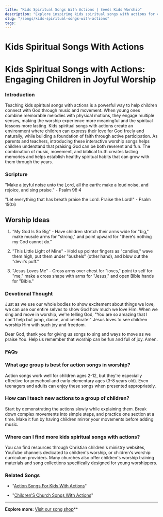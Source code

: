 ```yaml
---
title: "Kids Spiritual Songs With Actions | Seeds Kids Worship"
description: "Explore inspiring kids spiritual songs with actions for children's worship and faith development. Biblical music resources for families and ministry."
slug: "/songs/kids-spiritual-songs-with-actions"
tags:
---
```


# Kids Spiritual Songs With Actions

# Kids Spiritual Songs with Actions: Engaging Children in Joyful Worship

### Introduction
Teaching kids spiritual songs with actions is a powerful way to help children connect with God through music and movement. When young ones combine memorable melodies with physical motions, they engage multiple senses, making the worship experience more meaningful and the spiritual lessons more lasting. Kids spiritual songs with actions create an environment where children can express their love for God freely and naturally, while building a foundation of faith through active participation. As parents and teachers, introducing these interactive worship songs helps children understand that praising God can be both reverent and fun. The combination of music, movement, and biblical truth creates lasting memories and helps establish healthy spiritual habits that can grow with them through the years.

### Scripture
"Make a joyful noise unto the Lord, all the earth: make a loud noise, and rejoice, and sing praise." - Psalm 98:4

"Let everything that has breath praise the Lord. Praise the Lord!" - Psalm 150:6

## Worship Ideas
1. "My God Is So Big" - Have children stretch their arms wide for "big," make muscle arms for "strong," and point upward for "there's nothing my God cannot do."

2. "This Little Light of Mine" - Hold up pointer fingers as "candles," wave them high, put them under "bushels" (other hand), and blow out the "devil's puff."

3. "Jesus Loves Me" - Cross arms over chest for "loves," point to self for "me," make a cross shape with arms for "Jesus," and open Bible hands for "Bible."

### Devotional Thought
Just as we use our whole bodies to show excitement about things we love, we can use our entire selves to show God how much we love Him. When we sing and move in worship, we're telling God, "You are so amazing that I can't help but jump, dance, and celebrate!" Jesus loves to see children worship Him with such joy and freedom.

Dear God, thank you for giving us songs to sing and ways to move as we praise You. Help us remember that worship can be fun and full of joy. Amen.

### FAQs

### What age group is best for action songs in worship?
Action songs work well for children ages 2-12, but they're especially effective for preschool and early elementary ages (3-8 years old). Even teenagers and adults can enjoy these songs when presented appropriately.

### How can I teach new actions to a group of children?
Start by demonstrating the actions slowly while explaining them. Break down complex movements into simple steps, and practice one section at a time. Make it fun by having children mirror your movements before adding music.

### Where can I find more kids spiritual songs with actions?
You can find resources through Christian children's ministry websites, YouTube channels dedicated to children's worship, or children's worship curriculum providers. Many churches also offer children's worship training materials and song collections specifically designed for young worshippers.

### Related Songs

- "[Action Songs For Kids With Actions](/songs/action-songs-for-kids-with-actions/)"

- "[Children'S Church Songs With Actions](/songs/children-s-church-songs-with-actions/)"

---

**Explore more:** [Visit our song shop](https://seedskidsworship.com/shop)**

<!-- Schema Markup -->
<script type="application/ld+json">
{
  "@context": "https://schema.org",
  "@type": "MusicRecording",
  "name": "Kids Spiritual Songs With Actions",
  "byArtist": {
    "@type": "MusicGroup",
    "name": "Seeds Kids Worship"
  },
  "isFamilyFriendly": true,
  "url": "https://seedskidsworship.com/songs/kids-spiritual-songs-with-actions/"
}
</script>